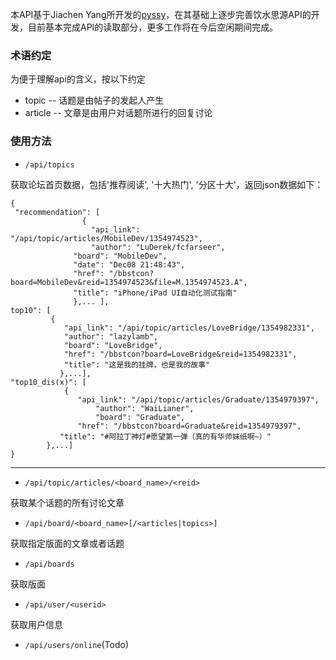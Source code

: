 本API基于Jiachen Yang所开发的[pyssy](https://github.com/yssy/pyssy)，在其基础上逐步完善饮水思源API的开发，目前基本完成API的读取部分，更多工作将在今后空闲期间完成。

### 术语约定
为便于理解api的含义，按以下约定
* topic -- 话题是由帖子的发起人产生
* article -- 文章是由用户对话题所进行的回复讨论

### 使用方法
* `/api/topics`

获取论坛首页数据，包括'推荐阅读', '十大热门', '分区十大'，返回json数据如下：

```
{
 "recommendation": [
	            {
	              "api_link": "/api/topic/articles/MobileDev/1354974523", 
	              "author": "LuDerek/fcfarseer", 
		      "board": "MobileDev", 
		      "date": "Dec08 21:48:43", 
		      "href": "/bbstcon?board=MobileDev&reid=1354974523&file=M.1354974523.A", 
		      "title": "iPhone/iPad UI自动化测试指南"
		      },... ],
top10": [
         {
            "api_link": "/api/topic/articles/LoveBridge/1354982331", 
            "author": "lazylamb", 
            "board": "LoveBridge", 
            "href": "/bbstcon?board=LoveBridge&reid=1354982331", 
            "title": "这是我的挂牌，也是我的故事"
           },...],
"top10_dis(x)": [
	        {
	           "api_link": "/api/topic/articles/Graduate/1354979397", 
                   "author": "WaiLianer", 
                   "board": "Graduate", 
	           "href": "/bbstcon?board=Graduate&reid=1354979397", 
		   "title": "#阿拉丁神灯#愿望第一弹（真的有华师妹纸啊~）"
		},...]
}
```
***

* `/api/topic/articles/<board_name>/<reid>`

获取某个话题的所有讨论文章

* `/api/board/<board_name>[/<articles|topics>]`

获取指定版面的文章或者话题

* `/api/boards`

获取版面

* `/api/user/<userid>`

获取用户信息

* `/api/users/online`(Todo)

